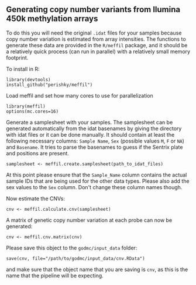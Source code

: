 ## Generating copy number variants from Ilumina 450k methylation arrays

To do this you will need the original `.idat` files for your samples because copy number variation is estimated from array intensities. The functions to generate these data are provided in the `R/meffil` package, and it should be a relatively quick process (can run in parallel) with a relatively small memory footprint.


To install in R:

    library(devtools)
    install_github("perishky/meffil")

Load meffil and set how many cores to use for parallelization

    library(meffil)
    options(mc.cores=16)

Generate a samplesheet with your samples. The samplesheet can be generated automatically from the idat basenames by giving the directory with idat files or it can be done manually. It should contain at least the following necessary columns: `Sample Name`, `Sex` (possible values `M`, `F` or `NA`) and `Basename`. It tries to parse the basenames to guess if the Sentrix plate and positions are present. 

    samplesheet <- meffil.create.samplesheet(path_to_idat_files)

At this point please ensure that the `Sample_Name` column contains the actual sample IDs that are being used for the other data types. Please also add the sex values to the `Sex` column. Don't change these column names though.

Now estimate the CNVs:

    cnv <- meffil.calculate.cnv(samplesheet)    

A matrix of genetic copy number variation at each probe can now be generated:

    cnv <- meffil.cnv.matrix(cnv)

Please save this object to the `godmc/input_data` folder:

    save(cnv, file="/path/to/godmc/input_data/cnv.RData")

and make sure that the object name that you are saving is `cnv`, as this is the name that the pipeline will be expecting.
